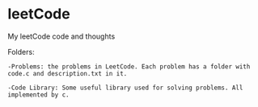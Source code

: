 # leetCode
My leetCode code and thoughts

Folders:

    -Problems: the problems in LeetCode. Each problem has a folder with code.c and description.txt in it.

    -Code Library: Some useful library used for solving problems. All implemented by c.

